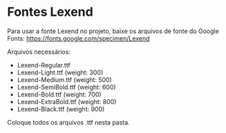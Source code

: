 # Fontes Lexend

Para usar a fonte Lexend no projeto, baixe os arquivos de fonte do Google Fonts:
https://fonts.google.com/specimen/Lexend

Arquivos necessários:
- Lexend-Regular.ttf
- Lexend-Light.ttf (weight: 300)
- Lexend-Medium.ttf (weight: 500)
- Lexend-SemiBold.ttf (weight: 600)
- Lexend-Bold.ttf (weight: 700)
- Lexend-ExtraBold.ttf (weight: 800)
- Lexend-Black.ttf (weight: 900)

Coloque todos os arquivos .ttf nesta pasta.